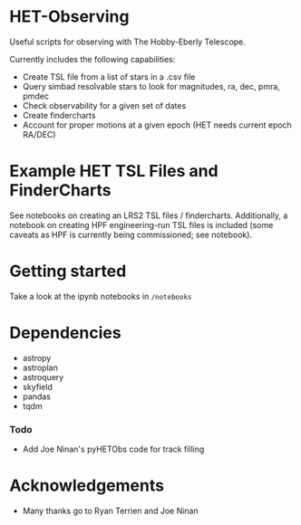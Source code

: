 # HET-Observing
Useful scripts for observing with The Hobby-Eberly Telescope.

Currently includes the following capabilities:
- Create TSL file from a list of stars in a .csv file
- Query simbad resolvable stars to look for magnitudes, ra, dec, pmra, pmdec
- Check observability for a given set of dates
- Create findercharts
- Account for proper motions at a given epoch (HET needs current epoch RA/DEC)

# Example HET TSL Files and FinderCharts
See notebooks on creating an LRS2 TSL files / findercharts.
Additionally, a notebook on creating HPF engineering-run TSL files is included (some caveats as HPF is currently being commissioned; see notebook).

# Getting started
Take a look at the ipynb notebooks in `/notebooks`

# Dependencies
- astropy
- astroplan
- astroquery
- skyfield
- pandas
- tqdm

### Todo
- Add Joe Ninan's pyHETObs code for track filling

# Acknowledgements
- Many thanks go to Ryan Terrien and Joe Ninan
